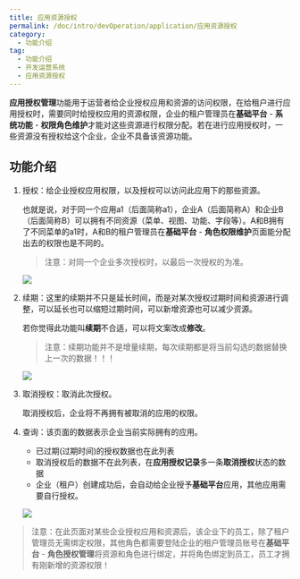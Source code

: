 ```yaml
---
title: 应用资源授权
permalink: /doc/intro/devOperation/application/应用资源授权
category:
  - 功能介绍
tag:
  - 功能介绍
  - 开发运营系统
  - 应用资源授权
---
```


**应用授权管理**功能用于运营者给企业授权应用和资源的访问权限，在给租户进行应用授权时，需要同时给授权应用的资源权限，企业的租户管理员在**基础平台** - **系统功能** - **权限角色维护**才能对这些资源进行权限分配。若在进行应用授权时，一些资源没有授权给这个企业，企业不具备该资源功能。



## 功能介绍

1. 授权：给企业授权应用权限，以及授权可以访问此应用下的那些资源。

   也就是说，对于同一个应用a1（后面简称a1），企业A（后面简称A）和企业B（后面简称B）可以拥有不同资源（菜单、视图、功能、字段等）。A和B拥有了不同菜单的a1时，A和B的租户管理员在**基础平台** - **角色权限维护**页面能分配出去的权限也是不同的。

   > 注意：对同一个企业多次授权时，以最后一次授权的为准。

   ![](/images/intro/操作_应用授权管理_应用授权.png)

2. 续期：这里的续期并不只是延长时间，而是对某次授权过期时间和资源进行调整，可以延长也可以缩短过期时间，可以新增资源也可以减少资源。

   若你觉得此功能叫**续期**不合适，可以将文案改成**修改**。

   > 注意：续期功能并不是增量续期，每次续期都是将当前勾选的数据替换上一次的数据！！！

   ![](/images/intro/操作_应用授权管理_续期.png)

3. 取消授权：取消此次授权。

   取消授权后，企业将不再拥有被取消的应用的权限。

4. 查询：该页面的数据表示企业当前实际拥有的应用。

   - 已过期(过期时间)的授权数据也在此列表
   - 取消授权后的数据不在此列表，在**应用授权记录**多一条**取消授权**状态的数据
   - 企业（租户）创建成功后，会自动给企业授予**基础平台**应用，其他应用需要自行授权。

   ![](/images/intro/操作_应用授权管理_查询.png)



> 注意：在此页面对某些企业授权应用和资源后，该企业下的员工，除了租户管理员无需绑定权限，其他角色都需要登陆企业的租户管理员账号在**基础平台** - **角色授权管理**将资源和角色进行绑定，并将角色绑定到员工，员工才拥有刚新增的资源权限！

